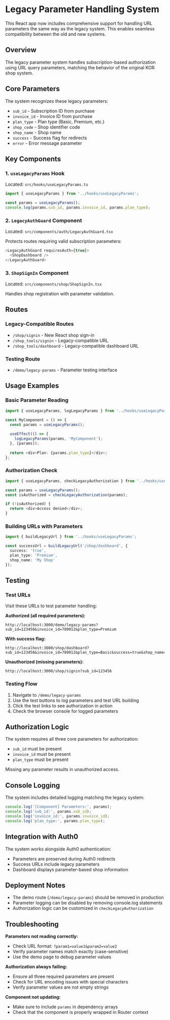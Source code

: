 # Legacy Parameter Handling System

This React app now includes comprehensive support for handling URL parameters the same way as the legacy system. This enables seamless compatibility between the old and new systems.

## Overview

The legacy parameter system handles subscription-based authorization using URL query parameters, matching the behavior of the original KOR shop system.

## Core Parameters

The system recognizes these legacy parameters:

- `sub_id` - Subscription ID from purchase
- `invoice_id` - Invoice ID from purchase  
- `plan_type` - Plan type (Basic, Premium, etc.)
- `shop_code` - Shop identifier code
- `shop_name` - Shop name
- `success` - Success flag for redirects
- `error` - Error message parameter

## Key Components

### 1. `useLegacyParams` Hook
Located: `src/hooks/useLegacyParams.ts`

```typescript
import { useLegacyParams } from '../hooks/useLegacyParams';

const params = useLegacyParams();
console.log(params.sub_id, params.invoice_id, params.plan_type);
```

### 2. `LegacyAuthGuard` Component
Located: `src/components/auth/LegacyAuthGuard.tsx`

Protects routes requiring valid subscription parameters:

```typescript
<LegacyAuthGuard requiresAuth={true}>
  <ShopDashboard />
</LegacyAuthGuard>
```

### 3. `ShopSignIn` Component
Located: `src/components/shop/ShopSignIn.tsx`

Handles shop registration with parameter validation.

## Routes

### Legacy-Compatible Routes
- `/shop/signin` - New React shop sign-in
- `/shop_tools/signin` - Legacy-compatible URL
- `/shop_tools/dashboard` - Legacy-compatible dashboard URL

### Testing Route
- `/demo/legacy-params` - Parameter testing interface

## Usage Examples

### Basic Parameter Reading
```typescript
import { useLegacyParams, logLegacyParams } from '../hooks/useLegacyParams';

const MyComponent = () => {
  const params = useLegacyParams();
  
  useEffect(() => {
    logLegacyParams(params, 'MyComponent');
  }, [params]);
  
  return <div>Plan: {params.plan_type}</div>;
};
```

### Authorization Check
```typescript
import { useLegacyParams, checkLegacyAuthorization } from '../hooks/useLegacyParams';

const params = useLegacyParams();
const isAuthorized = checkLegacyAuthorization(params);

if (!isAuthorized) {
  return <div>Access denied</div>;
}
```

### Building URLs with Parameters
```typescript
import { buildLegacyUrl } from '../hooks/useLegacyParams';

const successUrl = buildLegacyUrl('/shop/dashboard', {
  success: 'true',
  plan_type: 'Premium',
  shop_name: 'My Shop'
});
```

## Testing

### Test URLs
Visit these URLs to test parameter handling:

**Authorized (all required parameters):**
```
http://localhost:3000/demo/legacy-params?sub_id=123456&invoice_id=789012&plan_type=Premium
```

**With success flag:**
```
http://localhost:3000/shop/dashboard?sub_id=123456&invoice_id=789012&plan_type=Basic&success=true&shop_name=Test%20Shop
```

**Unauthorized (missing parameters):**
```
http://localhost:3000/shop/signin?sub_id=123456
```

### Testing Flow
1. Navigate to `/demo/legacy-params`
2. Use the test buttons to log parameters and test URL building
3. Click the test links to see authorization in action
4. Check the browser console for logged parameters

## Authorization Logic

The system requires all three core parameters for authorization:
- `sub_id` must be present
- `invoice_id` must be present  
- `plan_type` must be present

Missing any parameter results in unauthorized access.

## Console Logging

The system includes detailed logging matching the legacy system:
```javascript
console.log('[Component] Parameters:', params);
console.log('sub_id:', params.sub_id);
console.log('invoice_id:', params.invoice_id);
console.log('plan_type:', params.plan_type);
```

## Integration with Auth0

The system works alongside Auth0 authentication:
- Parameters are preserved during Auth0 redirects
- Success URLs include legacy parameters
- Dashboard displays parameter-based shop information

## Deployment Notes

- The demo route (`/demo/legacy-params`) should be removed in production
- Parameter logging can be disabled by removing console.log statements
- Authorization logic can be customized in `checkLegacyAuthorization`

## Troubleshooting

**Parameters not reading correctly:**
- Check URL format: `?param1=value1&param2=value2`
- Verify parameter names match exactly (case-sensitive)
- Use the demo page to debug parameter values

**Authorization always failing:**
- Ensure all three required parameters are present
- Check for URL encoding issues with special characters
- Verify parameter values are not empty strings

**Component not updating:**
- Make sure to include `params` in dependency arrays
- Check that the component is properly wrapped in Router context
